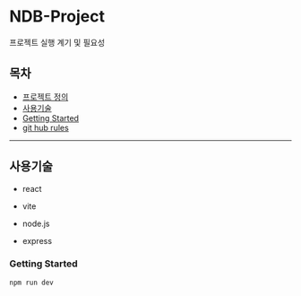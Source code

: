 
# NDB-Project
프로젝트 실행 계기 및 필요성

## 목차
- [프로젝트 정의](#NDB-Project)
- [사용기술](#사용기술)
- [Getting Started](#Getting-Started)
- [git hub rules](https://github.com/CDHANSOO/nevermind/edit/main/docs/projectRules.md)
---
## 사용기술
- react

- vite

- node.js

- express



### Getting Started

```
npm run dev
```

